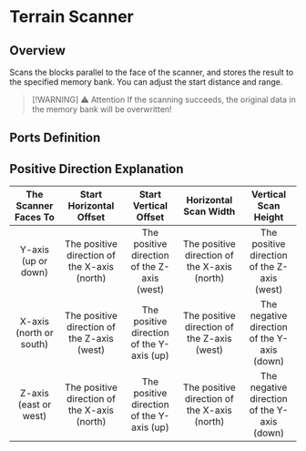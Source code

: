 <script setup lang="ts">
import ElectricConnection from "../../../components/ElectricElement/ElectricConnection";
import ElectricConnectorType from "../../../components/ElectricElement/ElectricConnectorType";
import ElectricConnectorDirection from "../../../components/ElectricElement/ElectricConnectorDirection";
import ElectricConnectionDisplayMode from "../../../components/ElectricElement/ElectricConnectionDisplayMode";
import IOPort from "../../../components/ElectricElement/IOPort";
import ElectricElement from "../../../components/ElectricElement/ElectricElement.vue";

let connections = [
    new ElectricConnection(ElectricConnectorDirection.Top, ElectricConnectorType.Input, ElectricConnectionDisplayMode.BitWidth, [
        new IOPort(1, 16, "Start Distance", "For each 1 increase of this, the start position moves one more block away from the scanner in the distance of the scanner faces. If the highest bit is 1, the direction changes to opposite.  \nIf this is 0xFFFF, this will not change the start distance, but change the scan method to the method like [Terrain Raycast Detector](terrain_raycast_detector), which can make a map."),
        new IOPort(17, 17, "Whether Store Block Data", "If this is 0, only store the contents of blocks, otherwise the values of blocks."),
        new IOPort(18, 32, "Empty", "No effect.")
    ]),
    new ElectricConnection(ElectricConnectorDirection.Right, ElectricConnectorType.Input, ElectricConnectionDisplayMode.BitWidth, [
        new IOPort(1, 16, "Start Vertical Offset", "For each 1 increase of this, the start position moves one more block in vertical direction. If the highest bit is 1, the direction changes to opposite. The positive direction is defined below."),
        new IOPort(17, 32, "Start Horizontal Offset", "For each 1 increase of this, the start position moves one more block in horizontal direction. If the highest bit is 1, the direction changes to opposite. The positive direction is defined below.")
    ]),
        new ElectricConnection(ElectricConnectorDirection.Bottom, ElectricConnectorType.Input, ElectricConnectionDisplayMode.BitWidth, [
        new IOPort(1, 32, "Start", "When it changes from 0 no not 0, the scanner will start scanning and store the result to the specified memory bank.")
    ]),
    new ElectricConnection(ElectricConnectorDirection.Left, ElectricConnectorType.Input, ElectricConnectionDisplayMode.BitWidth, [
        new IOPort(1, 16, "Vertical Scan Height", "For each 1 increase of this, the end position moves one more block in vertical direction. The positive direction is defined below."),
        new IOPort(17, 32, "Horizontal Scan Width", "For each 1 increase of this, the end position moves one more block in horizontal direction. The positive direction is defined below.")
    ]),
        new ElectricConnection(ElectricConnectorDirection.In, ElectricConnectorType.Input, ElectricConnectionDisplayMode.BitWidth, [
        new IOPort(1, 32, "Memory Bank ID", "Specify a memory bank with the same ID to store result.")
    ])
];
</script>

# Terrain Scanner <Badge text="v2.0"/>

## Overview

Scans the blocks parallel to the face of the scanner, and stores the result to the specified memory bank. You can adjust the start distance and range.

> [!WARNING] ⚠️ Attention
> If the scanning succeeds, the original data in the memory bank will be overwritten!

## Ports Definition

<ElectricElement imgAltPrefix="Terrain Scanner" :connections="connections" imgSrc="/images/expand/sensors/GVTerrainScannerBlock.webp"/>

## Positive Direction Explanation

|  The Scanner Faces To   |           Start Horizontal Offset            |            Start Vertical Offset            |            Horizontal Scan Width             |            Vertical Scan Height             |
|:-----------------------:|:--------------------------------------------:|:-------------------------------------------:|:--------------------------------------------:|:-------------------------------------------:|
|   Y-axis (up or down)   | The positive direction of the X-axis (north) | The positive direction of the Z-axis (west) | The positive direction of the X-axis (north) | The positive direction of the Z-axis (west) |
| X-axis (north or south) | The positive direction of the Z-axis (west)  |  The positive direction of the Y-axis (up)  | The positive direction of the Z-axis (west)  | The negative direction of the Y-axis (down) |
|  Z-axis (east or west)  | The positive direction of the X-axis (north) |  The positive direction of the Y-axis (up)  | The positive direction of the X-axis (north) | The negative direction of the Y-axis (down) |